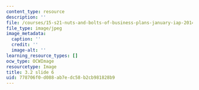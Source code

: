 ```yaml
---
content_type: resource
description: ''
file: /courses/15-s21-nuts-and-bolts-of-business-plans-january-iap-2014/778706f0d088ab7edc58b2cb981828b9_Slide6.JPG
file_type: image/jpeg
image_metadata:
  caption: ''
  credit: ''
  image-alt: ''
learning_resource_types: []
ocw_type: OCWImage
resourcetype: Image
title: 3.2 slide 6
uid: 778706f0-d088-ab7e-dc58-b2cb981828b9
---
```

